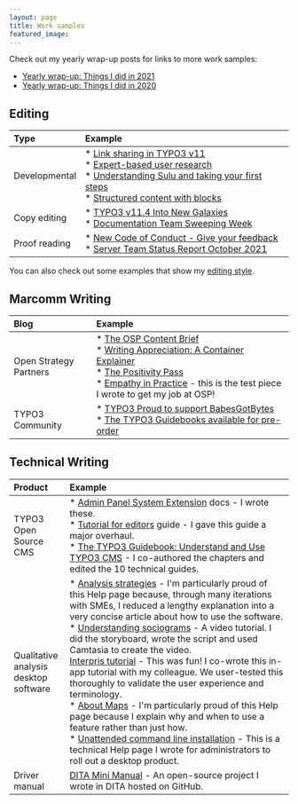 ```yaml
---
layout: page
title: Work samples
featured_image: 
---
```


Check out my yearly wrap-up posts for links to more work samples:

* [Yearly wrap-up: Things I did in 2021](https://flicstar.com/things-i-did-in-2021) 
* [Yearly wrap-up: Things I did in 2020](https://flicstar.com/things-i-did-in-2020)

## Editing

| Type   |      Example      |
|:----------|:-------------|
| Developmental | * [Link sharing in TYPO3 v11](https://b13.com/blog/link-sharing-in-typo3-v11)<br />* [Expert-based user research](https://b13.com/blog/expert-based-user-research)<br />* [Understanding Sulu and taking your first steps](https://sulu.io/guides/understanding-sulu-and-taking-your-first-steps)<br />* [Structured content with blocks](https://sulu.io/guides/structured-content-with-blocks)|
| Copy editing | * [TYPO3 v11.4 Into New Galaxies](https://typo3.org/article/typo3-version-114-into-new-galaxies)<br />* [Documentation Team Sweeping Week](https://typo3.org/article/documentation-team-sweeping-week)|
| Proof reading | * [New Code of Conduct - Give your feedback](https://typo3.org/article/new-code-of-conduct-give-your-feedback) <br />* [Server Team Status Report October 2021](https://typo3.org/article/server-team-status-report-october-2021) |

You can also check out some examples that show my [editing style](https://flicstar.com/style).

## Marcomm Writing

| Blog   |      Example      |
|:----------|:-------------|
| Open Strategy Partners | * [The OSP Content Brief](https://openstrategypartners.com/the-content-brief)<br />* [Writing Appreciation: A Container Explainer](https://openstrategypartners.com/writing-appreciation-a-container-explainer)<br />* [The Positivity Pass](https://openstrategypartners.com/the-positivity-pass)<br />* [Empathy in Practice](https://openstrategypartners.com/empathy-in-practice) - this is the test piece I wrote to get my job at OSP! |
| TYPO3 Community | * [TYPO3 Proud to support BabesGotBytes](https://typo3.org/article/typo3-proud-to-support-babesgotbytes)<br />* [The TYPO3 Guidebooks available for pre-order](https://typo3.org/article/the-typo3-guidebook-is-available-for-pre-order) |

## Technical Writing

| Product   |      Example      |
|:----------|:-------------|
| TYPO3<br />Open Source<br />CMS | * [Admin Panel System Extension](https://docs.typo3.org/c/typo3/cms-adminpanel/main/en-us/) docs - I wrote these. <br />* [Tutorial for editors](https://docs.typo3.org/m/typo3/tutorial-editors/main/en-us/About.html) guide - I gave this guide a major overhaul. <br />* [The TYPO3 Guidebook: Understand and Use TYPO3 CMS](https://www.amazon.com.au/TYPO3-Guidebook-Understand-Use-CMS/dp/1484265246) - I co-authored the chapters and edited the 10 technical guides. |
| Qualitative<br />analysis<br />desktop<br />software | * [Analysis strategies](https://help-in.qsrinternational.com/1-help/Content/analyze/analysis-strategies.htm) - I'm particularly proud of this Help page because, through many iterations with SMEs, I reduced a lengthy explanation into a very concise article about how to use the software. <br />* [Understanding sociograms](https://youtu.be/wwyXC6lDK98) - A video tutorial. I did the storyboard, wrote the script and used Camtasia to create the video.<br /> [Interpris tutorial](https://help-in.qsrinternational.com/1/slideshow/slideshow/Default.htm) - This was fun! I co-wrote this in-app tutorial with my colleague. We user-tested this thoroughly to validate the user experience and terminology.<br />* [About Maps](http://help-nv11.qsrinternational.com/desktop/concepts/About_maps.htm) - I'm particularly proud of this Help page because I explain why and when to use a feature rather than just how. <br />* [Unattended command line installation](http://techcenter.qsrinternational.com/desktop/nv11/nv11_unattended_command_line_installation.htm) - This is a technical Help page I wrote for administrators to roll out a desktop product. |
| Driver manual | [DITA Mini Manual](https://github.com/flicstar/DITA-Mini-Manual) - An open-source project I wrote in DITA hosted on GitHub. |
